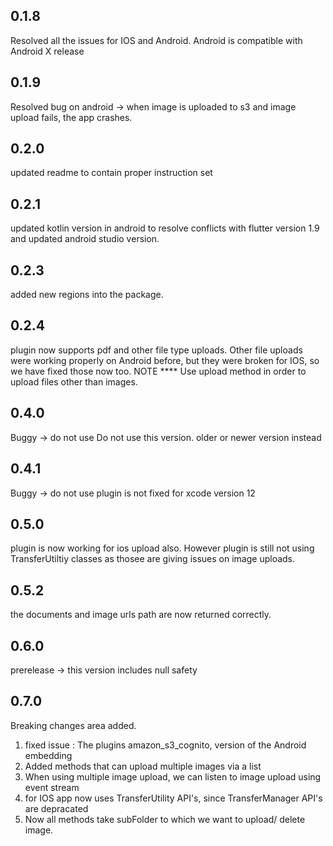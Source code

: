 ## 0.1.8
Resolved all the issues for IOS and Android. 
Android is compatible with Android X release

## 0.1.9
Resolved bug on android -> when image is uploaded to s3 and image upload fails,
 the app crashes. 
 
## 0.2.0
updated readme to contain proper instruction set

## 0.2.1
updated kotlin version in android to resolve conflicts with flutter version 1.9 and updated android studio version.
## 0.2.3
added new regions into the package.

## 0.2.4
plugin now supports pdf and other file type uploads.
Other file uploads were working properly on Android before, but they were broken for IOS, so we have fixed those now too.
NOTE **** Use upload method in order to upload files other than images.

## 0.4.0
Buggy -> do not use
Do not use this version. older or newer version instead

## 0.4.1
Buggy -> do not use
plugin is not fixed for xcode version 12


## 0.5.0
plugin is now working for ios upload also. However plugin is still not
using TransferUtiltiy classes as thosee are giving issues on image uploads.

## 0.5.2
the documents and image urls path are now returned correctly.

## 0.6.0
prerelease -> this version includes null safety

## 0.7.0
Breaking changes area added.
1) fixed issue : The plugins amazon_s3_cognito, version of the Android embedding
2) Added methods that can upload multiple images via a list
3) When using multiple image upload, we can listen to image upload using event stream
4) for IOS app now uses TransferUtility API's, since TransferManager API's are depracated
5) Now all methods take subFolder to which we want to upload/ delete image.


